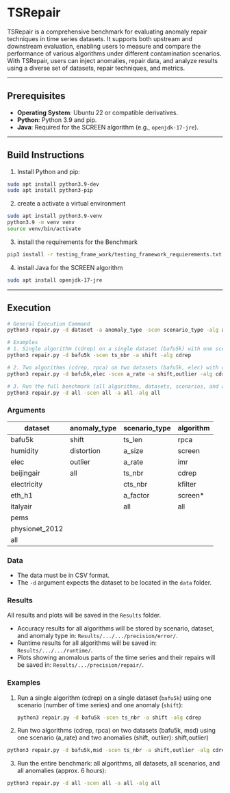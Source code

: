 # TSRepair

TSRepair is a comprehensive benchmark for evaluating anomaly repair techniques in time series datasets. It supports both upstream and downstream evaluation, enabling users to measure and compare the performance of various algorithms under different contamination scenarios. With TSRepair, users can inject anomalies, repair data, and analyze results using a diverse set of datasets, repair techniques, and metrics.

---

## Prerequisites

- **Operating System**: Ubuntu 22 or compatible derivatives.
- **Python**: Python 3.9 and pip.
- **Java**: Required for the SCREEN algorithm (e.g., `openjdk-17-jre`).
---

## Build Instructions

1. Install Python and pip:
```bash
sudo apt install python3.9-dev
sudo apt install python3-pip
```



2. create a activate a virtual environment

```bash
sudo apt install python3.9-venv
python3.9 -m venv venv
source venv/bin/activate
```

3. install the requirements for the Benchmark

```bash
pip3 install -r testing_frame_work/testing_framework_requierements.txt
```

4. install Java for the SCREEN algorithm

```bash
sudo apt install openjdk-17-jre
```

___


## Execution

```bash
# General Execution Command
python3 repair.py -d dataset -a anomaly_type -scen scenario_type -alg algorithm

# Examples
# 1. Single algorithm (cdrep) on a single dataset (bafu5k) with one scenario (ts_nbr) and one anomaly (shift)
python3 repair.py -d bafu5k -scen ts_nbr -a shift -alg cdrep

# 2. Two algorithms (cdrep, rpca) on two datasets (bafu5k, elec) with one scenario (a_rate) and two anomalies (shift, outlier)
python3 repair.py -d bafu5k,elec -scen a_rate -a shift,outlier -alg cdrep,rpca

# 3. Run the full benchmark (all algorithms, datasets, scenarios, and anomalies)
python3 repair.py -d all -scen all -a all -alg all
```

### Arguments

| dataset      | anomaly_type | scenario_type | algorithm | 
|--------------|--------------|---------------|-----------| 
| bafu5k       | shift        | ts_len        | rpca      |
| humidity     | distortion   | a_size        | screen    |
| elec         | outlier      | a_rate        | imr       |
| beijingair   | all          | ts_nbr        | cdrep     |
| electricity  |              | cts_nbr       | kfilter   |
| eth_h1       |              | a_factor      | screen*   |
| italyair     |              | all           | all       |
| pems         |              |               |           |
| physionet_2012 |        |               |           |
| all |        |               |           |

### Data

- The data must be in CSV format.
- The `-d` argument expects the dataset to be located in the `data` folder.

### Results

All results and plots will be saved in the `Results` folder. 
- Accuracy results for all algorithms will be stored by scenario, dataset, and anomaly type in: `Results/.../.../precision/error/`. 
- Runtime results for all algorithms will be saved in: `Results/.../.../runtime/`. 
- Plots showing anomalous parts of the time series and their repairs will be saved in: `Results/.../precision/repair/`.

### Examples

1. Run a single algorithm (cdrep) on a single dataset (`bafu5k`) using one scenario (number of time series) and one anomaly (`shift`):
   ```bash
   python3 repair.py -d bafu5k -scen ts_nbr -a shift -alg cdrep

2.	Run two algorithms (cdrep, rpca) on two datasets (bafu5k, msd) using one scenario (a_rate) and two anomalies (shift, outlier):   shift,outlier)

```bash
python3 repair.py -d bafu5k,msd -scen ts_nbr -a shift,outlier -alg cdrep,rpca
```

3.	Run the entire benchmark: all algorithms, all datasets, all scenarios, and all anomalies (approx. 6 hours):

```bash
python3 repair.py -d all -scen all -a all -alg all
```

